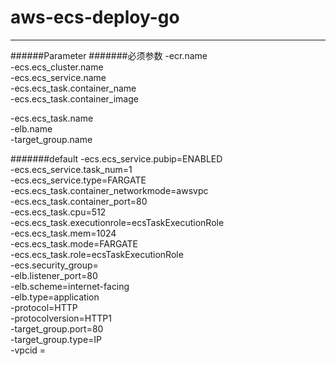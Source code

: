 # aws-ecs-deploy-go
------------------
######Parameter
#######必须参数
-ecr.name  <br>
-ecs.ecs_cluster.name <br>
-ecs.ecs_service.name <br>
-ecs.ecs_task.container_name <br>
-ecs.ecs_task.container_image <br>

-ecs.ecs_task.name <br>
-elb.name <br>
-target_group.name <br>

#######default
-ecs.ecs_service.pubip=ENABLED <br>
-ecs.ecs_service.task_num=1 <br>
-ecs.ecs_service.type=FARGATE <br>
-ecs.ecs_task.container_networkmode=awsvpc <br>
-ecs.ecs_task.container_port=80 <br>
-ecs.ecs_task.cpu=512 <br>
-ecs.ecs_task.executionrole=ecsTaskExecutionRole <br>
-ecs.ecs_task.mem=1024 <br>
-ecs.ecs_task.mode=FARGATE <br>
-ecs.ecs_task.role=ecsTaskExecutionRole <br>
 -ecs.security_group= <br>
 -elb.listener_port=80 <br>
 -elb.scheme=internet-facing <br>
 -elb.type=application <br>
 -protocol=HTTP <br>
 -protocolversion=HTTP1 <br>
 -target_group.port=80 <br>
 -target_group.type=IP <br>
 -vpcid = <br>
 
